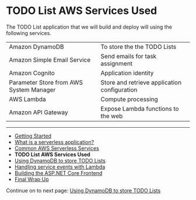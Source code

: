 # TODO List AWS Services Used

The TODO List application that we will build and deploy will using the following services.

|||
|-|-|
| Amazon DynamoDB | To store the the TODO Lists |
| Amazon Simple Email Service | Send emails for task assignment |
| Amazon Cognito | Application identity |
| Parameter Store from AWS System Manager | Store and retrieve application configuration |
| AWS Lambda | Compute processing |
| Amazon API Gateway | Expose Lambda functions to the web |

<!-- Generated Navigation -->
---

* [Getting Started](./GettingStarted.md)
* [What is a serverless application?](./WhatIsServerless.md)
* [Common AWS Serverless Services](./CommonServerlessServices.md)
* **TODO List AWS Services Used**
* [Using DynamoDB to store TODO Lists](./DynamoDBModule/WhatIsDynamoDB.md)
* [Handling service events with Lambda](./StreamProcessing/ServiceEvents.md)
* [Building the ASP.NET Core Frontend](./ASP.NETCoreFrontend/TheFrontend.md)
* [Final Wrap Up](./FinalWrapup.md)

Continue on to next page: [Using DynamoDB to store TODO Lists](./DynamoDBModule/WhatIsDynamoDB.md)

